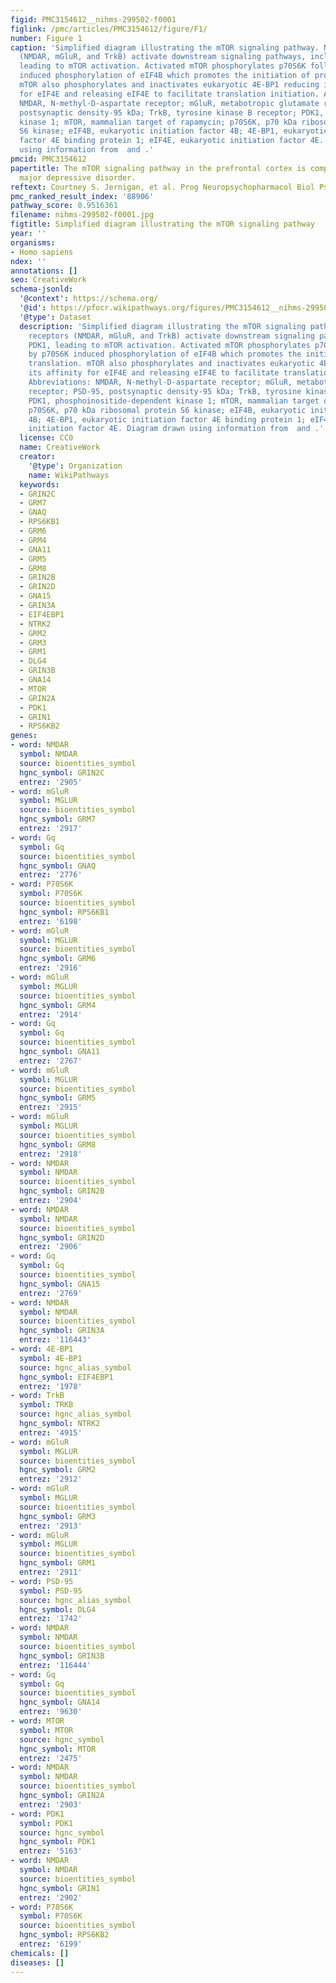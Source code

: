 ```yaml
---
figid: PMC3154612__nihms-299502-f0001
figlink: /pmc/articles/PMC3154612/figure/F1/
number: Figure 1
caption: 'Simplified diagram illustrating the mTOR signaling pathway. Neuronal receptors
  (NMDAR, mGluR, and TrkB) activate downstream signaling pathways, including PDK1,
  leading to mTOR activation. Activated mTOR phosphorylates p70S6K followed by p70S6K
  induced phosphorylation of eIF4B which promotes the initiation of protein translation.
  mTOR also phosphorylates and inactivates eukaryotic 4E-BP1 reducing its affinity
  for eIF4E and releasing eIF4E to facilitate translation initiation. Abbreviations:
  NMDAR, N-methyl-D-aspartate receptor; mGluR, metabotropic glutamate receptor; PSD-95,
  postsynaptic density-95 kDa; TrkB, tyrosine kinase B receptor; PDK1, phosphoinositide-dependent
  kinase 1; mTOR, mammalian target of rapamycin; p70S6K, p70 kDa ribosomal protein
  S6 kinase; eIF4B, eukaryotic initiation factor 4B; 4E-BP1, eukaryotic initiation
  factor 4E binding protein 1; eIF4E, eukaryotic initiation factor 4E. Diagram drawn
  using information from  and .'
pmcid: PMC3154612
papertitle: The mTOR signaling pathway in the prefrontal cortex is compromised in
  major depressive disorder.
reftext: Courtney S. Jernigan, et al. Prog Neuropsychopharmacol Biol Psychiatry. ;35(7):1774-1779.
pmc_ranked_result_index: '88906'
pathway_score: 0.9516361
filename: nihms-299502-f0001.jpg
figtitle: Simplified diagram illustrating the mTOR signaling pathway
year: ''
organisms:
- Homo sapiens
ndex: ''
annotations: []
seo: CreativeWork
schema-jsonld:
  '@context': https://schema.org/
  '@id': https://pfocr.wikipathways.org/figures/PMC3154612__nihms-299502-f0001.html
  '@type': Dataset
  description: 'Simplified diagram illustrating the mTOR signaling pathway. Neuronal
    receptors (NMDAR, mGluR, and TrkB) activate downstream signaling pathways, including
    PDK1, leading to mTOR activation. Activated mTOR phosphorylates p70S6K followed
    by p70S6K induced phosphorylation of eIF4B which promotes the initiation of protein
    translation. mTOR also phosphorylates and inactivates eukaryotic 4E-BP1 reducing
    its affinity for eIF4E and releasing eIF4E to facilitate translation initiation.
    Abbreviations: NMDAR, N-methyl-D-aspartate receptor; mGluR, metabotropic glutamate
    receptor; PSD-95, postsynaptic density-95 kDa; TrkB, tyrosine kinase B receptor;
    PDK1, phosphoinositide-dependent kinase 1; mTOR, mammalian target of rapamycin;
    p70S6K, p70 kDa ribosomal protein S6 kinase; eIF4B, eukaryotic initiation factor
    4B; 4E-BP1, eukaryotic initiation factor 4E binding protein 1; eIF4E, eukaryotic
    initiation factor 4E. Diagram drawn using information from  and .'
  license: CC0
  name: CreativeWork
  creator:
    '@type': Organization
    name: WikiPathways
  keywords:
  - GRIN2C
  - GRM7
  - GNAQ
  - RPS6KB1
  - GRM6
  - GRM4
  - GNA11
  - GRM5
  - GRM8
  - GRIN2B
  - GRIN2D
  - GNA15
  - GRIN3A
  - EIF4EBP1
  - NTRK2
  - GRM2
  - GRM3
  - GRM1
  - DLG4
  - GRIN3B
  - GNA14
  - MTOR
  - GRIN2A
  - PDK1
  - GRIN1
  - RPS6KB2
genes:
- word: NMDAR
  symbol: NMDAR
  source: bioentities_symbol
  hgnc_symbol: GRIN2C
  entrez: '2905'
- word: mGluR
  symbol: MGLUR
  source: bioentities_symbol
  hgnc_symbol: GRM7
  entrez: '2917'
- word: Gq
  symbol: Gq
  source: bioentities_symbol
  hgnc_symbol: GNAQ
  entrez: '2776'
- word: P70S6K
  symbol: P70S6K
  source: bioentities_symbol
  hgnc_symbol: RPS6KB1
  entrez: '6198'
- word: mGluR
  symbol: MGLUR
  source: bioentities_symbol
  hgnc_symbol: GRM6
  entrez: '2916'
- word: mGluR
  symbol: MGLUR
  source: bioentities_symbol
  hgnc_symbol: GRM4
  entrez: '2914'
- word: Gq
  symbol: Gq
  source: bioentities_symbol
  hgnc_symbol: GNA11
  entrez: '2767'
- word: mGluR
  symbol: MGLUR
  source: bioentities_symbol
  hgnc_symbol: GRM5
  entrez: '2915'
- word: mGluR
  symbol: MGLUR
  source: bioentities_symbol
  hgnc_symbol: GRM8
  entrez: '2918'
- word: NMDAR
  symbol: NMDAR
  source: bioentities_symbol
  hgnc_symbol: GRIN2B
  entrez: '2904'
- word: NMDAR
  symbol: NMDAR
  source: bioentities_symbol
  hgnc_symbol: GRIN2D
  entrez: '2906'
- word: Gq
  symbol: Gq
  source: bioentities_symbol
  hgnc_symbol: GNA15
  entrez: '2769'
- word: NMDAR
  symbol: NMDAR
  source: bioentities_symbol
  hgnc_symbol: GRIN3A
  entrez: '116443'
- word: 4E-BP1
  symbol: 4E-BP1
  source: hgnc_alias_symbol
  hgnc_symbol: EIF4EBP1
  entrez: '1978'
- word: TrkB
  symbol: TRKB
  source: hgnc_alias_symbol
  hgnc_symbol: NTRK2
  entrez: '4915'
- word: mGluR
  symbol: MGLUR
  source: bioentities_symbol
  hgnc_symbol: GRM2
  entrez: '2912'
- word: mGluR
  symbol: MGLUR
  source: bioentities_symbol
  hgnc_symbol: GRM3
  entrez: '2913'
- word: mGluR
  symbol: MGLUR
  source: bioentities_symbol
  hgnc_symbol: GRM1
  entrez: '2911'
- word: PSD-95
  symbol: PSD-95
  source: hgnc_alias_symbol
  hgnc_symbol: DLG4
  entrez: '1742'
- word: NMDAR
  symbol: NMDAR
  source: bioentities_symbol
  hgnc_symbol: GRIN3B
  entrez: '116444'
- word: Gq
  symbol: Gq
  source: bioentities_symbol
  hgnc_symbol: GNA14
  entrez: '9630'
- word: MTOR
  symbol: MTOR
  source: hgnc_symbol
  hgnc_symbol: MTOR
  entrez: '2475'
- word: NMDAR
  symbol: NMDAR
  source: bioentities_symbol
  hgnc_symbol: GRIN2A
  entrez: '2903'
- word: PDK1
  symbol: PDK1
  source: hgnc_symbol
  hgnc_symbol: PDK1
  entrez: '5163'
- word: NMDAR
  symbol: NMDAR
  source: bioentities_symbol
  hgnc_symbol: GRIN1
  entrez: '2902'
- word: P70S6K
  symbol: P70S6K
  source: bioentities_symbol
  hgnc_symbol: RPS6KB2
  entrez: '6199'
chemicals: []
diseases: []
---
```


